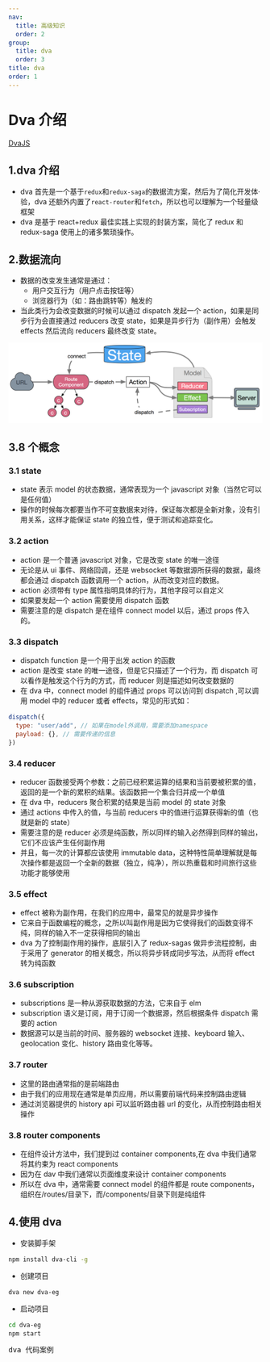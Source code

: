 ```yaml
---
nav:
  title: 高级知识
  order: 2
group:
  title: dva
  order: 3
title: dva
order: 1
---
```


# Dva 介绍

[DvaJS](https://dvajs.com)

## 1.dva 介绍

- dva 首先是一个基于`redux`和`redux-saga`的数据流方案，然后为了简化开发体·验，dva 还额外内置了`react-router`和`fetch`，所以也可以理解为一个轻量级框架
- dva 是基于 react+redux 最佳实践上实现的封装方案，简化了 redux 和 redux-saga 使用上的诸多繁琐操作。

## 2.数据流向

- 数据的改变发生通常是通过：
  - 用户交互行为（用户点击按钮等）
  - 浏览器行为（如：路由跳转等）触发的
- 当此类行为会改变数据的时候可以通过 dispatch 发起一个 action，如果是同步行为会直接通过 reducers 改变 state，如果是异步行为（副作用）会触发 effects 然后流向 reducers 最终改变 state。

![](./1.png)

## 3.8 个概念

### 3.1 state

- state 表示 model 的状态数据，通常表现为一个 javascript 对象（当然它可以是任何值）
- 操作的时候每次都要当作不可变数据来对待，保证每次都是全新对象，没有引用关系，这样才能保证 state 的独立性，便于测试和追踪变化。

### 3.2 action

- action 是一个普通 javascript 对象，它是改变 state 的唯一途径
- 无论是从 ui 事件、网络回调，还是 websocket 等数据源所获得的数据，最终都会通过 dispatch 函数调用一个 action，从而改变对应的数据。
- action 必须带有 type 属性指明具体的行为，其他字段可以自定义
- 如果要发起一个 action 需要使用 dispatch 函数
- 需要注意的是 dispatch 是在组件 connect model 以后，通过 props 传入的。

### 3.3 dispatch

- dispatch function 是一个用于出发 action 的函数
- action 是改变 state 的唯一途径，但是它只描述了一个行为，而 dispatch 可以看作是触发这个行为的方式，而 reducer 则是描述如何改变数据的
- 在 dva 中，connect model 的组件通过 props 可以访问到 dispatch ,可以调用 model 中的 reducer 或者 effects，常见的形式如：

```js
dispatch({
  type: "user/add", // 如果在model外调用，需要添加namespace
  payload: {}, // 需要传递的信息
})
```

### 3.4 reducer

- reducer 函数接受两个参数：之前已经积累运算的结果和当前要被积累的值，返回的是一个新的累积的结果。该函数把一个集合归并成一个单值
- 在 dva 中，reducers 聚合积累的结果是当前 model 的 state 对象
- 通过 actions 中传入的值，与当前 reducers 中的值进行运算获得新的值（也就是新的 state）
- 需要注意的是 reducer 必须是纯函数，所以同样的输入必然得到同样的输出，它们不应该产生任何副作用
- 并且，每一次的计算都应该使用 immutable data，这种特性简单理解就是每次操作都是返回一个全新的数据（独立，纯净），所以热重载和时间旅行这些功能才能够使用

### 3.5 effect

- effect 被称为副作用，在我们的应用中，最常见的就是异步操作
- 它来自于函数编程的概念，之所以叫副作用是因为它使得我们的函数变得不纯，同样的输入不一定获得相同的输出
- dva 为了控制副作用的操作，底层引入了 redux-sagas 做异步流程控制，由于采用了 generator 的相关概念，所以将异步转成同步写法，从而将 effect 转为纯函数

### 3.6 subscription

- subscriptions 是一种从源获取数据的方法，它来自于 elm
- subscription 语义是订阅，用于订阅一个数据源，然后根据条件 dispatch 需要的 action
- 数据源可以是当前的时间、服务器的 websocket 连接、keyboard 输入、geolocation 变化、history 路由变化等等。

### 3.7 router

- 这里的路由通常指的是前端路由
- 由于我们的应用现在通常是单页应用，所以需要前端代码来控制路由逻辑
- 通过浏览器提供的 history api 可以监听路由器 url 的变化，从而控制路由相关操作

### 3.8 router components

- 在组件设计方法中，我们提到过 container components,在 dva 中我们通常将其约束为 react components
- 因为在 dav 中我们通常以页面维度来设计 container components
- 所以在 dva 中，通常需要 connect model 的组件都是 route components，组织在/routes/目录下，而/components/目录下则是纯组件

## 4.使用 dva

- 安装脚手架

```sh
npm install dva-cli -g
```

- 创建项目

```sh
dva new dva-eg
```

- 启动项目

```sh
cd dva-eg
npm start
```

<kbd><a :href="/web-react/dva-eg.rar" download="dva-eg.rar">dva 代码案例</a></kbd>
